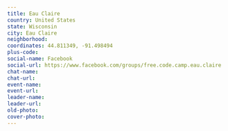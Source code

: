 ```yaml
---
title: Eau Claire
country: United States
state: Wisconsin
city: Eau Claire
neighborhood: 
coordinates: 44.811349, -91.498494
plus-code:
social-name: Facebook
social-url: https://www.facebook.com/groups/free.code.camp.eau.claire
chat-name:
chat-url:
event-name:
event-url:
leader-name:
leader-url:
old-photo: 
cover-photo:
---
```


